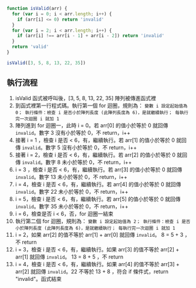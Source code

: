 ```js
function isValid(arr) {
  for (var i = 0; i < arr.length; i++) {
    if (arr[i] <= 0) return 'invalid'
  }
  for (var i = 2; i < arr.length; i++) {
    if (arr[i] !== arr[i - 1] + arr[i - 2]) return 'invalid'
  }
  return 'valid'
}

isValid([3, 5, 8, 13, 22, 35])
```

## 執行流程

1. isValid 函式被呼叫後，[3, 5, 8, 13, 22, 35] 陣列被傳進函式裡
2. 到函式裡第一行程式碼。執行第一個 for 迴圈，規則為：
   `變數 i 設定起始值為 0； 執行條件：檢查 i 是否小於陣列長度 (此陣列長度為 6)，是就繼續執行； 每執行完一次迴圈 i 就加 1`
3. 陣列進到 for 迴圈一，此時 i = 0。若 arr[0] 的值小於等於 0 就回傳 `invalid`。數字 3 沒有小於等於 0，不 return，i++
4. 接著 i = 1 ，檢查 i 是否 < 6，有，繼續執行。若 arr[1] 的值小於等於 0 就回傳 `invalid`。數字 5 沒有小於等於 0，不 return，i++
5. 接著 i = 2，檢查 i 是否 < 6，有，繼續執行。若 arr[2] 的值小於等於 0 就回傳 `invalid`。數字 8 未小於等於 0，不 return，i++
6. i = 3 ，檢查 i 是否 < 6，有，繼續執行。若 arr[3] 的值小於等於 0 就回傳 `invalid`。數字 13 未小於等於 0，不 return，i++
7. i = 4，檢查 i 是否 < 6，有，繼續執行。若 arr[4] 的值小於等於 0 就回傳 `invalid`。數字 22 未小於等於 0，不 return，i++
8. i = 5，檢查 i 是否 < 6，有，繼續執行。若 arr[5] 的值小於等於 0 就回傳 `invalid`。數字 35 未小於等於 0，不 return，i++
9. i = 6，檢查是否 i < 6，否，for 迴圈一結束
10. 執行第二個 for 迴圈，規則為：
    `變數 i 設定起始值為 2； 執行條件：檢查 i 是否小於陣列長度 (此陣列長度為 6)，是就繼續執行； 每執行完一次迴圈 i 就加 1`
11. i = 2，如果 arr[2] 的值不等於 arr[1] + arr[0] 就回傳 `invalid`。 8 = 5 + 3 ，不 return
12. i = 3，檢查 i 是否 < 6，有，繼續執行。如果 arr[3] 的值不等於 arr[2] + arr[1] 就回傳 `invalid`。 13 = 8 + 5 ，不 return
13. i = 4，檢查 i 是否 < 6，有，繼續執行。如果 arr[4] 的值不等於 arr[3] + arr[2] 就回傳 `invalid`。22 不等於 13 + 8 ，符合 if 條件式，return "invalid"。函式結束
